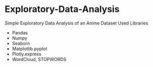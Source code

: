 # Exploratory-Data-Analysis
Simple Exploratory Data Analysis of an Anime Dataset
Used Libraries
- Pandas 
- Numpy 
- Seaborn 
- Matplotlib.pyplot 
- Plotly.express
- WordCloud, STOPWORDS
